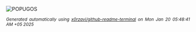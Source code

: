 <div align="justify">
<picture>
    <source media="(prefers-color-scheme: dark)" srcset="https://i.ibb.co/44BKMfY/output-gif.gif">
    <source media="(prefers-color-scheme: light)" srcset="https://i.ibb.co/44BKMfY/output-gif.gif">
    <img alt="POPUGOS" src="https://i.ibb.co/44BKMfY/output-gif.gif">
</picture>

<sub><i>Generated automatically using [x0rzavi/github-readme-terminal](https://github.com/x0rzavi/github-readme-terminal) on Mon Jan 20 05:48:41 AM +05 2025</i></sub>
</div>